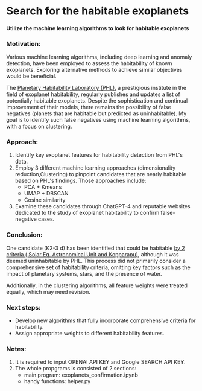 # Search for the habitable exoplanets
#### Utilize the machine learning algorithms to look for habitable exoplanets

### Motivation:

Various machine learning algorithms, including deep learning and anomaly detection, have been employed to assess the habitability of known exoplanets. Exploring alternative methods to achieve similar objectives would be beneficial. 

The [Planetary Habitability Laboratory (PHL)](https://phl.upr.edu/home), a prestigious institute in the field of exoplanet habitability, regularly publishes and updates a list of potentially habitable exoplanets. Despite the sophistication and continual improvement of their models, there remains the possibility of false negatives (planets that are habitable but predicted as uninhabitable). My goal is to identify such false negatives using machine learning algorithms, with a focus on clustering.

### Approach:

1. Identify key exoplanet features for habitability detection from PHL's data.
2. Employ 3 different machine learning approaches (dimensionality reduction,Clustering) to pinpoint candidates that are nearly habitable based on PHL's findings. Those approaches include:
   - PCA + Kmeans
   - UMAP + DBSCAN
   - Cosine similarity
4. Examine these candidates through ChatGPT-4 and reputable websites dedicated to the study of exoplanet habitability to confirm false-negative cases.

### Conclusion:

One candidate (K2-3 d) has been identified that could be habitable [by 2 criteria ( Solar Eq. Astronomical Unit and Kopparapu)](http://www.exoplanetkyoto.org/exohtml/K2-3_d.html), although it was deemed uninhabitable by PHL. This process did not primarily consider a comprehensive set of habitability criteria, omitting key factors such as the impact of planetary systems, stars, and the presence of water. 

Additionally, in the clustering algorithms, all feature weights were treated equally, which may need revision.

### Next steps:

- Develop new algorithms that fully incorporate comprehensive criteria for habitability.
- Assign appropriate weights to different habitability features.

### Notes:
1. It is required to input OPENAI API KEY and Google SEARCH API KEY.
2. The whole propgrams is consisted of 2 sections:
   - main program: exoplanets_confirmation.ipynb
   - handy functions: helper.py
